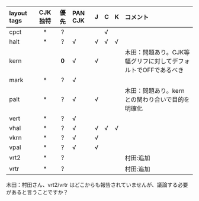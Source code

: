 |layout tags|CJK独特|優先|PAN CJK|J|C|K|コメント|
|:---|:---:|:---:|:---|:---|:---|:---|:---|
|cpct|*|?|||√|||
|halt|*|?|√|√|√|√||
|kern||**0**|√|√|||木田：問題あり。CJK等幅グリフに対してデフォルトでOFFであるべき|
|mark|*|?|√|||||
|palt|*|?|√|√|||木田：問題あり。kernとの関わり合いで目的を明確化|
|vert|*|?|√|||||
|vhal|*|?|√|√|√|√||
|vkrn|*|?|√|√||||
|vpal|*|?|√|√|||
|vrt2|*|?|||||村田:追加
|vrtr|*|?|||||村田:追加

木田：村田さん、vrt2/vrtr はどこからも報告されていませんが、議論する必要があると言うことですか？
